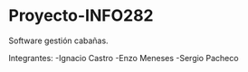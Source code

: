 # Proyecto-INFO282
Software gestión cabañas.

Integrantes:
-Ignacio Castro
-Enzo Meneses
-Sergio Pacheco
